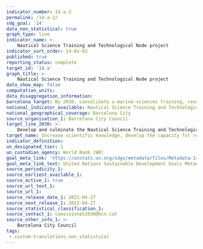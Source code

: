 ```yaml
---
indicator_number: 14.a.2
permalink: /14-a-2/
sdg_goal: '14'
data_non_statistical: true
graph_type: line
indicator_name: >-
    Nautical Science Training and Technological Node project
indicator_sort_order: 14-0a-02
published: true
reporting_status: complete
target_id: '14.a'
graph_title: >-
    Nautical Science Training and Technological Node project
data_show_map: false
computation_units: 
data_disaggregation_information:
barcelona_target: By 2030, consolidate a marine-sciences training, research and development hub
national_indicator_available: Nautical Science Training and Technological Node project
national_geographical_coverage: Barcelona City
source_organisation_1: Barcelona City Council
target_line_2030: >-
    Develop and culminate the Nautical Science Training and Technological Node project
target_name: Increase scientific knowledge, develop the capacity for research and transfer marine technology, taking into account the Intergovernmental Oceanographic Commission’s criteria and directives for the transfer of marine technology, with the aim of improving the health of the oceans and reinforcing the contribution of marine biodiversity to the development of developing countries, in particular small, insular developing states and less advanced countries
indicator_definition:
un_designated_tier: 1
un_custodian_agency: World Bank (WB)
goal_meta_link: 'https://unstats.un.org/sdgs/metadata/files/Metadata-14-0a-01.pdf'
goal_meta_link_text: United Nations Sustainable Development Goals Metadata (pdf 894kB)
source_periodicity_1: 
source_earliest_available_1: 
source_active_1: true
source_url_text_1:
source_url_1:
source_release_date_1: 2021-04-27
source_next_release_1: 2022-04-27
source_statistical_classification_1: 
source_contact_1: comissionat2030@bcn.cat
source_other_info_1: >-
    Barcelona City Council
tags:
 - custom-translations.non_statistical
---
```

